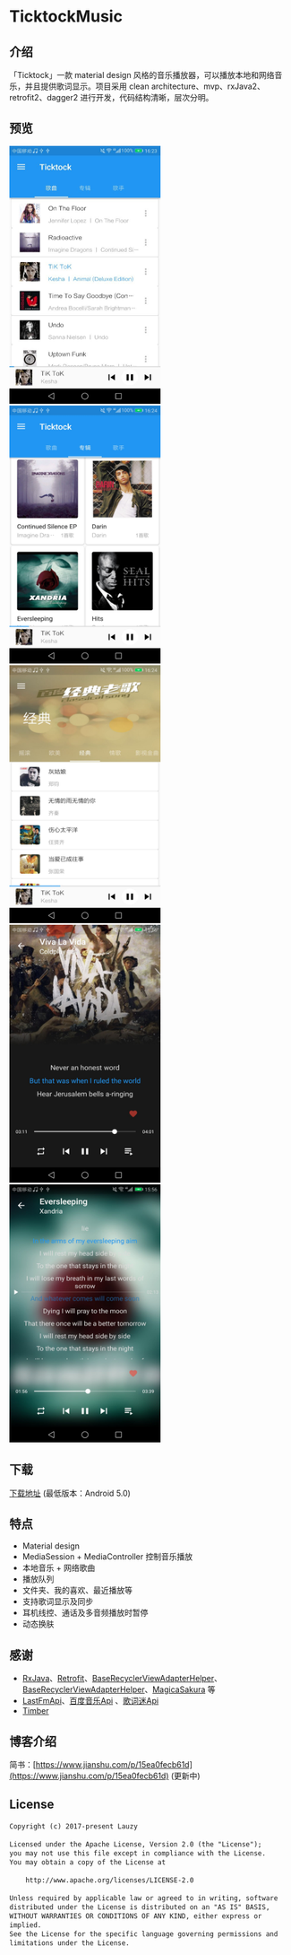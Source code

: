 # TicktockMusic

## 介绍
「Ticktock」一款 material design 风格的音乐播放器，可以播放本地和网络音乐，并且提供歌词显示。项目采用 clean architecture、mvp、rxJava2、retrofit2、dagger2 进行开发，代码结构清晰，层次分明。

## 预览
<img src="/screenshots/screenshot01.jpg" alt="screenshot" title="screenshot1" width="270" height="460" />  <img src="/screenshots/screenshot02.jpg" alt="screenshot" title="screenshot2" width="270" height="460" /> <img src="/screenshots/screenshot03.jpg" alt="screenshot" title="screenshot3" width="270" height="460" /> <img src="/screenshots/screenshot04.jpg" alt="screenshot" title="screenshot4" width="270" height="460" /> <img src="/screenshots/screenshot05.jpg" alt="screenshot" title="screenshot5" width="270" height="460" />

## 下载
[下载地址](http://fir.im/w3dl) (最低版本：Android 5.0)

## 特点
- Material design
- MediaSession + MediaController 控制音乐播放
- 本地音乐 + 网络歌曲
- 播放队列
- 文件夹、我的喜欢、最近播放等
- 支持歌词显示及同步
- 耳机线控、通话及多音频播放时暂停
- 动态换肤

## 感谢
- [RxJava](https://github.com/ReactiveX/RxJava)、[Retrofit](https://github.com/square/retrofit)、[BaseRecyclerViewAdapterHelper](https://github.com/CymChad/BaseRecyclerViewAdapterHelper)、
[BaseRecyclerViewAdapterHelper](https://github.com/CymChad/BaseRecyclerViewAdapterHelper)、[MagicaSakura](https://github.com/Bilibili/MagicaSakura) 等
- [LastFmApi](https://www.last.fm/api)、[百度音乐Api](https://www.jianshu.com/p/a6718b11fdf1) 、[歌词迷Api](https://github.com/solos/geci.me-api)
- [Timber](https://github.com/naman14/Timber)

## 博客介绍
简书：[https://www.jianshu.com/p/15ea0fecb61d](https://www.jianshu.com/p/15ea0fecb61d) (更新中)

## License

```
Copyright (c) 2017-present Lauzy

Licensed under the Apache License, Version 2.0 (the "License");
you may not use this file except in compliance with the License.
You may obtain a copy of the License at

    http://www.apache.org/licenses/LICENSE-2.0

Unless required by applicable law or agreed to in writing, software
distributed under the License is distributed on an "AS IS" BASIS,
WITHOUT WARRANTIES OR CONDITIONS OF ANY KIND, either express or implied.
See the License for the specific language governing permissions and
limitations under the License.
```